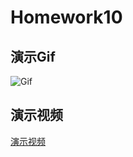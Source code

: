 # Homework10

## 演示Gif
![Gif](Result.gif)

## 演示视频
[演示视频](https://v.youku.com/v_show/id_XMzY4ODA5MTA5Mg==.html?spm=a2h3j.8428770.3416059.1)

